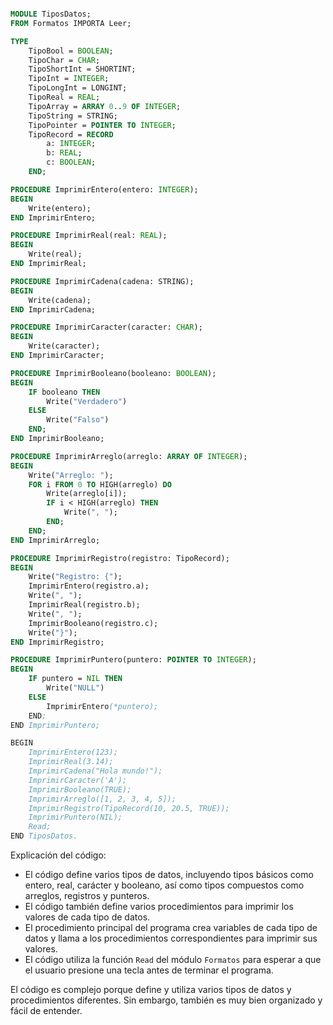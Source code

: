 ```modula-2

MODULE TiposDatos;
FROM Formatos IMPORTA Leer;

TYPE
    TipoBool = BOOLEAN;
    TipoChar = CHAR;
    TipoShortInt = SHORTINT;
    TipoInt = INTEGER;
    TipoLongInt = LONGINT;
    TipoReal = REAL;
    TipoArray = ARRAY 0..9 OF INTEGER;
    TipoString = STRING;
    TipoPointer = POINTER TO INTEGER;
    TipoRecord = RECORD
        a: INTEGER;
        b: REAL;
        c: BOOLEAN;
    END;

PROCEDURE ImprimirEntero(entero: INTEGER);
BEGIN
    Write(entero);
END ImprimirEntero;

PROCEDURE ImprimirReal(real: REAL);
BEGIN
    Write(real);
END ImprimirReal;

PROCEDURE ImprimirCadena(cadena: STRING);
BEGIN
    Write(cadena);
END ImprimirCadena;

PROCEDURE ImprimirCaracter(caracter: CHAR);
BEGIN
    Write(caracter);
END ImprimirCaracter;

PROCEDURE ImprimirBooleano(booleano: BOOLEAN);
BEGIN
    IF booleano THEN
        Write("Verdadero")
    ELSE
        Write("Falso")
    END;
END ImprimirBooleano;

PROCEDURE ImprimirArreglo(arreglo: ARRAY OF INTEGER);
BEGIN
    Write("Arreglo: ");
    FOR i FROM 0 TO HIGH(arreglo) DO
        Write(arreglo[i]);
        IF i < HIGH(arreglo) THEN
            Write(", ");
        END;
    END;
END ImprimirArreglo;

PROCEDURE ImprimirRegistro(registro: TipoRecord);
BEGIN
    Write("Registro: {");
    ImprimirEntero(registro.a);
    Write(", ");
    ImprimirReal(registro.b);
    Write(", ");
    ImprimirBooleano(registro.c);
    Write("}");
END ImprimirRegistro;

PROCEDURE ImprimirPuntero(puntero: POINTER TO INTEGER);
BEGIN
    IF puntero = NIL THEN
        Write("NULL")
    ELSE
        ImprimirEntero(*puntero);
    END;
END ImprimirPuntero;

BEGIN
    ImprimirEntero(123);
    ImprimirReal(3.14);
    ImprimirCadena("Hola mundo!");
    ImprimirCaracter('A');
    ImprimirBooleano(TRUE);
    ImprimirArreglo([1, 2, 3, 4, 5]);
    ImprimirRegistro(TipoRecord(10, 20.5, TRUE));
    ImprimirPuntero(NIL);
    Read;
END TiposDatos.
```

Explicación del código:

* El código define varios tipos de datos, incluyendo tipos básicos como entero, real, carácter y booleano, así como tipos compuestos como arreglos, registros y punteros.
* El código también define varios procedimientos para imprimir los valores de cada tipo de datos.
* El procedimiento principal del programa crea variables de cada tipo de datos y llama a los procedimientos correspondientes para imprimir sus valores.
* El código utiliza la función `Read` del módulo `Formatos` para esperar a que el usuario presione una tecla antes de terminar el programa.

El código es complejo porque define y utiliza varios tipos de datos y procedimientos diferentes. Sin embargo, también es muy bien organizado y fácil de entender.